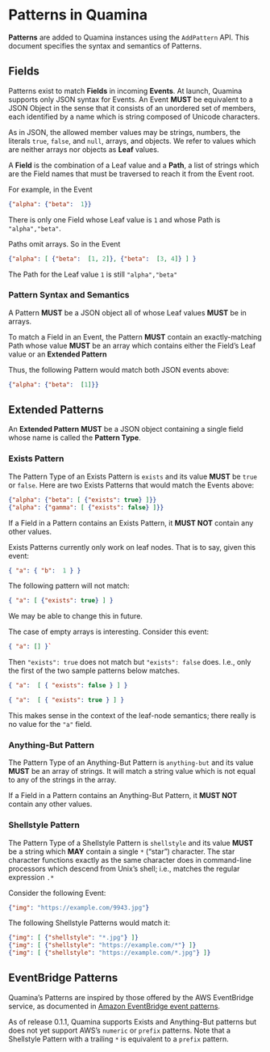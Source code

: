 # Patterns in Quamina

**Patterns** are added to Quamina instances using the 
`AddPattern` API.  This document specifies the syntax and
semantics of Patterns.

## Fields

Patterns exist to match **Fields** in incoming **Events**. At
launch, Quamina supports only JSON syntax for Events. An 
Event **MUST** be equivalent to a JSON Object in the
sense that it consists of an unordered set of members,
each identified by a name which is string composed of
Unicode characters.

As in JSON, the allowed member values may be strings, 
numbers, the literals `true`, `false`, and `null`, arrays, 
and objects.  We refer to values which are neither arrays
nor objects as **Leaf** values.  

A **Field** is the combination of a Leaf value and a 
**Path**, a list of strings which are the Field names 
that must be traversed to reach it from the Event root.

For example, in the Event
```json
{"alpha": {"beta":  1}}
```
There is only one Field whose Leaf value is `1`
and whose Path is `"alpha","beta"`.

Paths omit arrays.  So in the Event
```json
{"alpha": [ {"beta":  [1, 2]}, {"beta":  [3, 4]} ] }
```
The Path for the Leaf value `1` is still `"alpha","beta"`

### Pattern Syntax and Semantics
A Pattern **MUST** be a JSON object all of whose Leaf
values **MUST** be in arrays.

To match a Field in an Event, the Pattern **MUST** contain
an exactly-matching Path whose value **MUST** be an array 
which contains either the Field’s Leaf value or an
**Extended Pattern**

Thus, the following Pattern would match both JSON events above:
```json
{"alpha": {"beta":  [1]}}
```

## Extended Patterns
An **Extended Pattern** **MUST** be a JSON object containing
a single field whose name is called the **Pattern Type**. 

### Exists Pattern

The Pattern Type of an Exists Pattern is `exists` and its
value **MUST** be `true` or `false`.  Here
are two Exists Patterns that would match the Events above:
```json
{"alpha": {"beta": [ {"exists": true} ]}}
{"alpha": {"gamma": [ {"exists": false} ]}}
```

If a Field in a Pattern contains an Exists Pattern, it
**MUST NOT** contain any other values.

Exists Patterns currently only work on leaf nodes. That is to 
say, given this event:

```json
{ "a": { "b":  1 } }
```

The following pattern will not match:

```json
{ "a": [ {"exists": true} ] }
```

We may be able to change this in future.

The case of empty arrays is interesting. Consider this event:

```json
{ "a": [] }`
```

Then `"exists": true` does not match but `"exists": false` does.
I.e., only the first of the two sample patterns below matches.

```json
{ "a":  [ { "exists": false } ] }
```
```json
{ "a":  [ { "exists": true } ] }
```
This makes sense in the context of the leaf-node semantics; there
really is no value for the `"a"` field.


### Anything-But Pattern

The Pattern Type of an Anything-But Pattern is
`anything-but` and its value **MUST** be an array
of strings.  It will match a string value which
is not equal to any of the strings in the array.

If a Field in a Pattern contains an Anything-But Pattern, 
it **MUST NOT** contain any other values.

### Shellstyle Pattern

The Pattern Type of a Shellstyle Pattern is `shellstyle` 
and its value **MUST** be a string which **MAY** contain
a single `*` (“star”) character. The star character 
functions exactly as the same character does in 
command-line processors which descend from Unix’s 
shell; i.e., matches the regular expression `.*`

Consider the following Event:
```json
{"img": "https://example.com/9943.jpg"}
```
The following Shellstyle Patterns would match it:
```json
{"img": [ {"shellstyle": "*.jpg"} ]}
{"img": [ {"shellstyle": "https://example.com/*"} ]}
{"img": [ {"shellstyle": "https://example.com/*.jpg"} ]}
```
## EventBridge Patterns

Quamina’s Patterns are inspired by those offered by 
the AWS EventBridge service, as documented in
[Amazon EventBridge event patterns](https://docs.aws.amazon.com/eventbridge/latest/userguide/eb-event-patterns.html).

As of release 0.1.1, Quamina supports Exists and
Anything-But patterns but does not yet support AWS’s 
`numeric` or `prefix` patterns.  Note that a 
Shellstyle Pattern with a trailing `*` is equivalent
to a `prefix` pattern.



